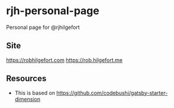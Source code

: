 # rjh-personal-page

Personal page for @rjhilgefort

## Site

https://robhilgefort.com
https://rob.hilgefort.me

## Resources

- This is based on https://github.com/codebushi/gatsby-starter-dimension
